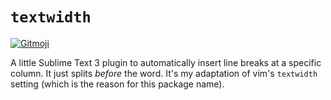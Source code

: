 # `textwidth`

<a href="https://gitmoji.carloscuesta.me" target="_blank"><img src="https://camo.githubusercontent.com/2a4924a23bd9ef18afe793f4999b1b9ec474e48f/68747470733a2f2f696d672e736869656c64732e696f2f62616467652f6769746d6f6a692d253230f09f989c253230f09f988d2d4646444436372e7376673f7374796c653d666c61742d737175617265" alt="Gitmoji" data-canonical-src="https://img.shields.io/badge/gitmoji-%20😜%20😍-FFDD67.svg?style=flat-square" style="max-width:100%;"></a>

A little Sublime Text 3 plugin to automatically insert line breaks at a
specific column. It just splits *before* the word. It's my adaptation of vim's
`textwidth` setting (which is the reason for this package name).

